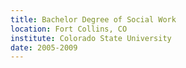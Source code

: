 ```yaml
---
title: Bachelor Degree of Social Work
location: Fort Collins, CO
institute: Colorado State University
date: 2005-2009
---
```

